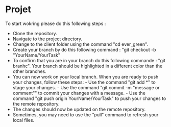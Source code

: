# Projet

To start wokring please do this following steps : 
- Clone the repository.
- Navigate to the project directory.
- Change to the client folder using the command "cd ever_green".
- Create your branch by do this following command : "git checkout -b "YourName/YourTask"
- To confirm that you are in your branch do this following commande : "git branhc". Your branch should be highlighted in a different color than the other branches.
- You can now work on your local branch. When you are ready to push your changes, follow these steps:
           - Use the command "git add *" to stage your changes.
           - Use the command "git commit -m "message or comment"" to commit your changes with a message.
           - Use the command "git push origin YourName/YourTask" to push your changes to the remote repository.
- The changes should now be updated on the remote repository.
- Sometimes, you may need to use the "pull" command to refresh your local files.
